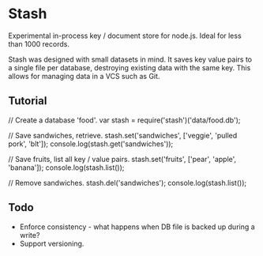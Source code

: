 
# Stash

Experimental in-process key / document store for node.js. Ideal for less than 1000
records.

Stash was designed with small datasets in mind. It saves key value pairs to
a single file per database, destroying existing data with the same key. This
allows for managing data in a VCS such as Git.

## Tutorial

// Create a database 'food'.
var stash = require('stash')('data/food.db');

// Save sandwiches, retrieve.
stash.set('sandwiches', ['veggie', 'pulled pork', 'blt']);
console.log(stash.get('sandwiches'));

// Save fruits, list all key / value pairs.
stash.set('fruits', ['pear', 'apple', 'banana']);
console.log(stash.list());

// Remove sandwiches.
stash.del('sandwiches');
console.log(stash.list());

## Todo

- Enforce consistency - what happens when DB file is backed up during a write?
- Support versioning.
